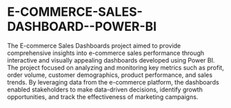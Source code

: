 # E-COMMERCE-SALES-DASHBOARD--POWER-BI
The E-commerce Sales Dashboards project aimed to provide comprehensive insights into e-commerce sales performance through interactive and visually appealing dashboards developed using Power BI.
The project focused on analyzing and monitoring key metrics such as profit, order volume, customer demographics, product performance, and sales trends. By leveraging data from the e-commerce platform, the dashboards enabled stakeholders to make data-driven decisions, identify growth opportunities, and track the effectiveness of marketing campaigns.

